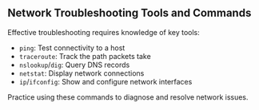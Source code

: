 ## Network Troubleshooting Tools and Commands

Effective troubleshooting requires knowledge of key tools:
- `ping`: Test connectivity to a host
- `traceroute`: Track the path packets take
- `nslookup`/`dig`: Query DNS records
- `netstat`: Display network connections
- `ip`/`ifconfig`: Show and configure network interfaces

Practice using these commands to diagnose and resolve network issues.
